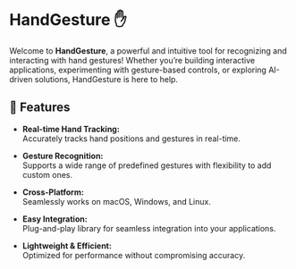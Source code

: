 # HandGesture ✋

Welcome to **HandGesture**, a powerful and intuitive tool for recognizing and interacting with hand gestures! Whether you’re building interactive applications, experimenting with gesture-based controls, or exploring AI-driven solutions, HandGesture is here to help.

## 🚀 Features

- **Real-time Hand Tracking:**  
  Accurately tracks hand positions and gestures in real-time.  

- **Gesture Recognition:**  
  Supports a wide range of predefined gestures with flexibility to add custom ones.  

- **Cross-Platform:**  
  Seamlessly works on macOS, Windows, and Linux.  

- **Easy Integration:**  
  Plug-and-play library for seamless integration into your applications.  

- **Lightweight & Efficient:**  
  Optimized for performance without compromising accuracy.  


